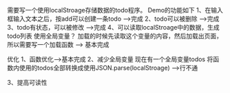 需要写一个使用localStroage存储数据的todo程序。
Demo的功能如下
1、在输入框输入文本之后，按add可以创建一条todo -->完成
2、todo可以被删除 -->完成
3、todo有状态，可以被修改 -->完成
4、可以读取localStroage中的数据，生成todo列表
使用全局变量？
加载的时候先读取这个变量的内容，然后加载出页面，所以需要写一个加载函数
--> 基本完成


优化
1、函数优化-->基本完成
2、减少全局变量
现在有一个全局变量todos
将函数内使用的todos全部转换成使用JSON.parse(localStroage) -->行不通

3、提高可读性
